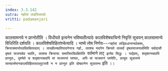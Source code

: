 ```yaml
---
index: 3.3.142
sutra: गर्हायां लडपिजात्वोः
vritti: padamanjari

---
```

कालसामनये न प्राप्नोतीति । विधीयते इत्यनेन भविष्यतीत्यादेः कालविशेषवाचिनो निवृत्तिं सूचयन् कालसामान्ये विधिरिति दर्शयति । कालविशेषविहितांश्चेत्यादि । भाष्ये त्वेष निर्णयः---`गर्हायां लड्विधानानर्थक्यम्, क्रियासमाप्तेरवविवक्षितत्वात् । ताच्छील्यप्रतिपादनेनात्र गर्हा, ततश्च यदनेन क्रियते तत्सर्वं वृषलयाजनार्थमिति सर्वदासौ वृषलं याजयन्नेव भवति, ततश्च क्रियायाः समाप्तिरविवक्षितेति `वर्तमाने लट्` इत्येव सिद्धः । यद्येवम्, शतृशानचावपि प्राप्नुतः, दृश्येते च शतृशानचावपि मां याजयन्तं पश्यत, अपि मां याजमानं पश्येति, प्रत्युत सूत्रारम्भे सत्यवर्त्तमानकालविहितत्वाल्लुटस्तौ न न प्राप्नुत इति दोषवानेन सूत्रारम्भः` इति ।।